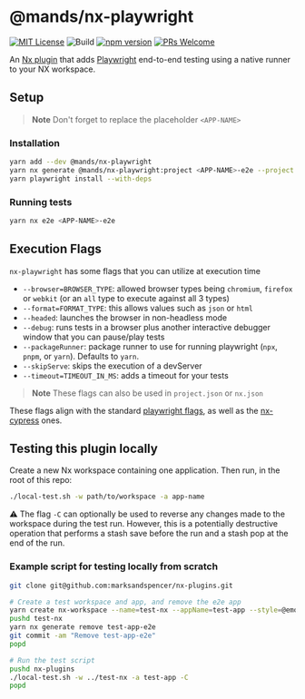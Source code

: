 # @mands/nx-playwright

[![MIT License](https://img.shields.io/github/license/marksandspencer/nx-plugins)](https://github.com/marksandspencer/nx-plugins/blob/main/LICENSE.md) ![Build](https://github.com/marksandspencer/nx-plugins/actions/workflows/release.yml/badge.svg) [![npm version](https://badge.fury.io/js/@mands%2Fnx-playwright.svg)](https://badge.fury.io/js/@mands%2Fnx-playwright) [![PRs Welcome](https://img.shields.io/badge/PRs-welcome-brightgreen.svg)](https://github.com/marksandspencer/nx-plugins/blob/main/CONTRIBUTING.md)

An [Nx plugin](https://nx.dev/packages/nx-plugin) that adds [Playwright](https://playwright.dev/) end-to-end testing using a native runner to your NX workspace.

## Setup

> **Note** Don't forget to replace the placeholder `<APP-NAME>`


### Installation

```sh
yarn add --dev @mands/nx-playwright
yarn nx generate @mands/nx-playwright:project <APP-NAME>-e2e --project <APP-NAME>
yarn playwright install --with-deps
```

### Running tests

```sh
yarn nx e2e <APP-NAME>-e2e
```

## Execution Flags

`nx-playwright` has some flags that you can utilize at execution time

- `--browser=BROWSER_TYPE`: allowed browser types being `chromium`, `firefox` or `webkit` (or an `all` type to execute against all 3 types)
- `--format=FORMAT_TYPE`: this allows values such as `json` or `html`
- `--headed`: launches the browser in non-headless mode
- `--debug`: runs tests in a browser plus another interactive debugger window that you can pause/play tests
- `--packageRunner`: package runner to use for running playwright (`npx`, `pnpm`, or `yarn`). Defaults to `yarn`.
- `--skipServe`: skips the execution of a devServer
- `--timeout=TIMEOUT_IN_MS`: adds a timeout for your tests

> **Note** These flags can also be used in `project.json` or `nx.json`

These flags align with the standard [playwright flags](https://playwright.dev/docs/test-cli#reference), as well as the [nx-cypress](https://nx.dev/packages/cypress/executors/cypress#options) ones.

## Testing this plugin locally

Create a new Nx workspace containing one application. Then run, in the root of this repo:

```sh
./local-test.sh -w path/to/workspace -a app-name
```

⚠️ The flag `-C` can optionally be used to reverse any changes made to the workspace during the test run.
However, this is a potentially destructive operation that performs a stash save before the run and
a stash pop at the end of the run.

### Example script for testing locally from scratch

```bash
git clone git@github.com:marksandspencer/nx-plugins.git

# Create a test workspace and app, and remove the e2e app
yarn create nx-workspace --name=test-nx --appName=test-app --style=@emotion/styled --preset=next --nxCloud=false --interactive=false
pushd test-nx
yarn nx generate remove test-app-e2e
git commit -am "Remove test-app-e2e"
popd

# Run the test script
pushd nx-plugins
./local-test.sh -w ../test-nx -a test-app -C
popd
```
